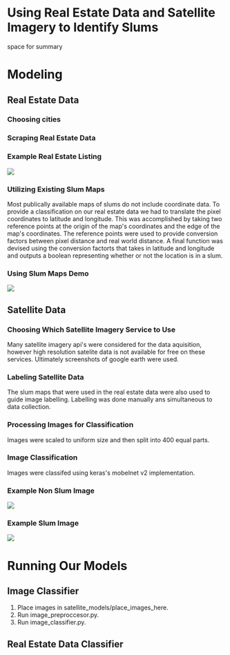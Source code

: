 ﻿# Using Real Estate Data and Satellite Imagery to Identify Slums
space for summary

# Modeling
## Real Estate Data
### Choosing cities

### Scraping Real Estate Data

### Example Real Estate Listing
![](https://git.generalassemb.ly/ZacharyJamesHill/slum_identification_for_New_Light_Technologies/blob/master/images/zapimoveis-sample.jpg)
### Utilizing Existing Slum Maps
Most publically available maps of slums do not include coordinate data. To provide a classification on our real estate data we had to translate the pixel coordinates to latitude and longitude. This was accomplished by taking two reference points at the origin of the map's coordinates and the edge of the map's coordinates. The reference points were used to provide conversion factors between pixel distance and real world distance. A final function was devised using the conversion factorts that takes in latitude and longitude and outputs a boolean representing whether or not the location is in a slum.
### Using Slum Maps Demo
![](https://git.generalassemb.ly/ZacharyJamesHill/slum_identification_for_New_Light_Technologies/blob/master/images/slum_map_demo.png)
## Satellite Data
### Choosing Which Satellite Imagery Service to Use
Many satellite imagery api's were considered for the data aquisition, however high resolution satelite data is not available for free on these services. Ultimately screenshots of google earth were used.
### Labeling Satellite Data
The slum maps that were used in the real estate data were also used to guide image labelling. Labelling was done manually ans simultaneous to data collection.
### Processing Images for Classification
Images were scaled to uniform size and then split into 400 equal parts.
### Image Classification
Images were classifed using keras's mobelnet v2 implementation.
### Example Non Slum Image
![](https://git.generalassemb.ly/ZacharyJamesHill/slum_identification_for_New_Light_Technologies/blob/master/images/example_non_slum.png)
### Example Slum Image
![](https://git.generalassemb.ly/ZacharyJamesHill/slum_identification_for_New_Light_Technologies/blob/master/images/example_slum.png)
# Running Our Models

## Image Classifier
1. Place images in satellite_models/place_images_here.
2. Run image_preproccesor.py.
3. Run image_classifier.py.
## Real Estate Data Classifier

